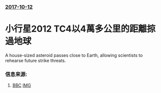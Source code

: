 ### [2017-10-12](/news/2017/10/12/index.md)

##### 
# 小行星2012 TC4以4萬多公里的距離掠過地球 

A house-sized asteroid passes close to Earth, allowing scientists to rehearse future strike threats.


### 信息来源:

1. [BBC](http://www.bbc.com/news/science-environment-41583704) [IMG](https://ichef.bbci.co.uk/news/1024/branded_news/10424/production/_98269566_c6eed65b-ddeb-4d81-82e4-d6adfa7b44b6.jpg)

